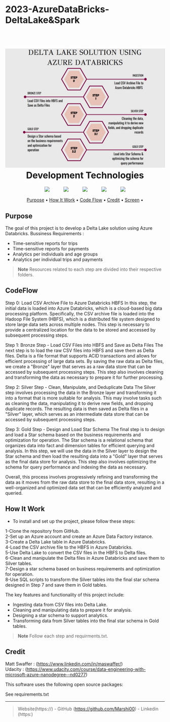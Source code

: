 # 2023-AzureDataBricks- DeltaLake&Spark

 <h1 align="center">
  <br>
  <img src="images/gg1.jpg"  width="1100">
  <br>
  Development Technologies 
  <br>
</h1>



<p align="center">
  <img width="75px" hspace="20" src="https://cdn-icons-png.flaticon.com/512/5968/5968350.png"  />
  <img width="75px" hspace="20" src="https://cdn-icons-png.flaticon.com/512/2369/2369466.png"  />
  <img width="95px" hspace="20" src="https://user-images.githubusercontent.com/112508169/228011385-252d39e2-18e7-4a4e-aa49-9f42632081c7.png" />
  <img width="95px" hspace="20" src="https://cdn.wccftech.com/wp-content/uploads/2016/05/Azure_.png" />
  <img width="95px" hspace="20" src="https://spark.apache.org/images/spark-logo-trademark.png" />


 
  
</p>

<p align="center">
  <a href="#Purpose">Purpose</a> •
  <a href="#how-to-use">How It Work</a> •
  <a href="#CodeFlow">Code Flow</a> •
  <a href="#Credit">Credit</a> •
  <a href="#Screen">Screen</a> •

</p>

## Purpose
The goal of this project is to develop a Delta Lake solution using Azure Databricks.
Bussiness Requirements :
* Time-sensitive reports for trips
* Time-sensitive reports for payments
* Analytics per individuals and age groups
* Analytics per individual trips and payments 

> **Note**
> Resources related to each step are divided into their respective folders.

## CodeFlow

Step 0: Load CSV Archive File to Azure Databricks HBFS
In this step, the initial data is loaded into Azure Databricks, which is a cloud-based big data processing platform. Specifically, the CSV archive file is loaded into the Hadoop File System (HBFS), which is a distributed file system designed to store large data sets across multiple nodes. This step is necessary to provide a centralized location for the data to be stored and accessed by subsequent processing steps.

Step 1: Bronze Step - Load CSV Files into HBFS and Save as Delta Files
The next step is to load the raw CSV files into HBFS and save them as Delta files. Delta is a file format that supports ACID transactions and allows for efficient processing of large data sets. By saving the raw data as Delta files, we create a "Bronze" layer that serves as a raw data store that can be accessed by subsequent processing steps. This step also involves cleaning and transforming the data as necessary to prepare it for further processing.

Step 2: Silver Step - Clean, Manipulate, and Deduplicate Data
The Silver step involves processing the data in the Bronze layer and transforming it into a format that is more suitable for analysis. This may involve tasks such as cleaning the data, manipulating it to derive new fields, and dropping duplicate records. The resulting data is then saved as Delta files in a "Silver" layer, which serves as an intermediate data store that can be accessed by subsequent processing steps.

Step 3: Gold Step - Design and Load Star Schema
The final step is to design and load a Star schema based on the business requirements and optimization for operation. The Star schema is a relational schema that organizes data into fact and dimension tables for efficient querying and analysis. In this step, we will use the data in the Silver layer to design the Star schema and then load the resulting data into a "Gold" layer that serves as the final data store for analysis. This step also involves optimizing the schema for query performance and indexing the data as necessary.

Overall, this process involves progressively refining and transforming the data as it moves from the raw data store to the final data store, resulting in a well-organized and optimized data set that can be efficiently analyzed and queried.




## How It Work

* To install and set up the project, please follow these steps:

1-Clone the repository from GitHub.<br>
2-Set up an Azure account and create an Azure Data Factory instance.<br>
3-Create a Delta Lake table in Azure Databricks.<br>
4-Load the CSV archive file to the HBFS in Azure Databricks.<br>
5-Use Delta Lake to convert the CSV files in the HBFS to Delta files.<br>
6-Clean and manipulate the Delta files in Azure Databricks and save them to Silver tables.<br>
7-Design a star schema based on business requirements and optimization for operation.<br>
8-Use SQL scripts to transform the Silver tables into the final star schema designed in Step 7 and save them in Gold tables.<br>


The key features and functionality of this project include:

* Ingesting data from CSV files into Delta Lake.
* Cleaning and manipulating data to prepare it for analysis.
* Designing a star schema to support analytics.
* Transforming data from Silver tables into the final star schema in Gold tables.

> **Note**
> Follow each step and requirments.txt.
 

## Credit
Matt Swaffer : (https://www.linkedin.com/in/maswaffer/)
<br>
Udacity : (https://www.udacity.com/course/data-engineering-with-microsoft-azure-nanodegree--nd0277)
<p></p>
This software uses the following open source packages:
<p></p>
See requirements.txt






---

> Website(https://) -
> GitHub (https://github.com/Marshi00) - 
> Linkedin (https:)


